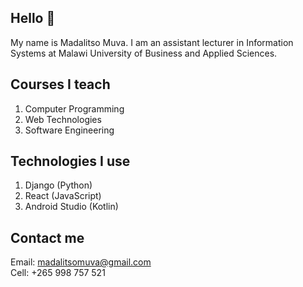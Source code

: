## Hello 👋

<!--
**v2-kaj/v2-kaj** is a ✨ _special_ ✨ repository because its `README.md` (this file) appears on your GitHub profile.

Here are some ideas to get you started:

- 🔭 I’m currently working on ...
- 🌱 I’m currently learning ...
- 👯 I’m looking to collaborate on ...
- 🤔 I’m looking for help with ...
- 💬 Ask me about ...
- 📫 How to reach me: ...
- 😄 Pronouns: ...
- ⚡ Fun fact: ...
-->
My name is Madalitso Muva. 
I am an assistant lecturer in Information Systems at Malawi University of Business and Applied Sciences.

## Courses I teach
1. Computer Programming
2. Web Technologies
3. Software Engineering

## Technologies I use
1. Django (Python)
2. React (JavaScript)
3. Android Studio (Kotlin)

## Contact me
Email: madalitsomuva@gmail.com <br>
Cell: +265 998 757 521
